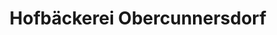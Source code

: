 ---
title: "Hofbäckerei Obercunnersdorf"
url: /klingenberg/hofbaeckerei-obercunnersdorf/
shop: Bäckerei
---